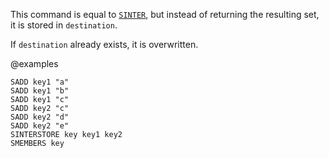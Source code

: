 This command is equal to [`SINTER`](./sinter), but instead of returning the resulting set,
it is stored in `destination`.

If `destination` already exists, it is overwritten.

@examples

```cli
SADD key1 "a"
SADD key1 "b"
SADD key1 "c"
SADD key2 "c"
SADD key2 "d"
SADD key2 "e"
SINTERSTORE key key1 key2
SMEMBERS key
```

